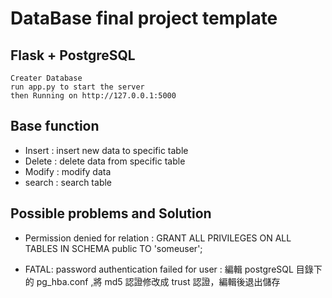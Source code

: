 # DataBase final project template

## Flask + PostgreSQL
    Creater Database 
    run app.py to start the server
    then Running on http://127.0.0.1:5000

## Base function
- Insert : insert new data to specific table
- Delete : delete data from specific table
- Modify : modify data
- search : search table

## Possible problems and Solution
- Permission denied for relation : GRANT ALL PRIVILEGES ON ALL TABLES IN SCHEMA public TO 'someuser';

- FATAL: password authentication failed for user : 編輯 postgreSQL 目錄下的 pg_hba.conf ,將 md5 認證修改成 trust 認證，編輯後退出儲存
